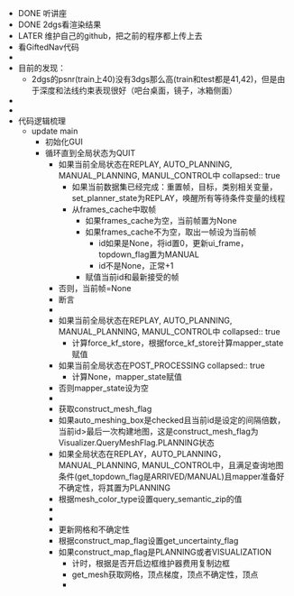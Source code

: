 - DONE 听讲座
- DONE 2dgs看渲染结果
- LATER 维护自己的github，把之前的程序都上传上去
- 看GiftedNav代码
-
- 目前的发现：
	- 2dgs的psnr(train上40)没有3dgs那么高(train和test都是41,42)，但是由于深度和法线约束表现很好（吧台桌面，镜子，冰箱侧面）
-
-
- 代码逻辑梳理
	- update main
		- 初始化GUI
		- 循环直到全局状态为QUIT
			- 如果当前全局状态在REPLAY, AUTO_PLANNING, MANUAL_PLANNING, MANUL_CONTROL中
			  collapsed:: true
				- 如果当前数据集已经完成：重置帧，目标，类别相关变量，set_planner_state为REPLAY，唤醒所有等待条件变量的线程
				- 从frames_cache中取帧
					- 如果frames_cache为空，当前帧置为None
					- 如果frames_cache不为空，取出一帧设为当前帧
						- id如果是None，将id置0，更新ui_frame，topdown_flag置为MANUAL
						- id不是None，正常+1
					- 赋值当前id和最新接受的帧
			- 否则，当前帧=None
			- 断言
			-
			- 如果当前全局状态在REPLAY, AUTO_PLANNING, MANUAL_PLANNING, MANUL_CONTROL中
			  collapsed:: true
				- 计算force_kf_store，根据force_kf_store计算mapper_state赋值
			- 如果当前全局状态在POST_PROCESSING
			  collapsed:: true
				- 计算None，mapper_state赋值
			- 否则mapper_state设为空
			-
			- 获取construct_mesh_flag
			- 如果auto_meshing_box是checked且当前id是设定的间隔倍数，当前id>最后一次构建地图，这是construct_mesh_flag为Visualizer.QueryMeshFlag.PLANNING状态
			- 如果全局状态在REPLAY，AUTO_PLANNING， MANUAL_PLANNING, MANUL_CONTROL中，且满足查询地图条件(get_topdown_flag是ARRIVED/MANUAL)且mapper准备好不确定性，将其置为PLANNING
			- 根据mesh_color_type设置query_semantic_zip的值
			-
			-
			- 更新网格和不确定性
			- 根据construct_map_flag设置get_uncertainty_flag
			- 如果construct_map_flag是PLANNING或者VISUALIZATION
				- 计时，根据是否开启边框维护器费用复制边框
				- get_mesh获取网格，顶点梯度，顶点不确定性，顶点
				-